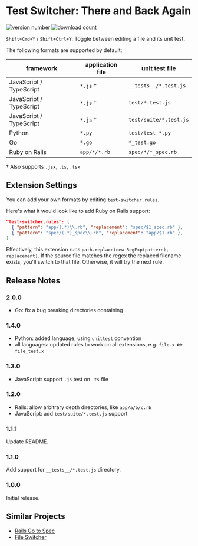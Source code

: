 # Test Switcher: There and Back Again

[![version number](https://vsmarketplacebadge.apphb.com/version-short/bmalehorn.test-switcher.svg)](https://marketplace.visualstudio.com/items?itemName=bmalehorn.test-switcher)
[![download count](https://vsmarketplacebadge.apphb.com/downloads-short/bmalehorn.test-switcher.svg)](https://marketplace.visualstudio.com/items?itemName=bmalehorn.test-switcher)

`Shift+Cmd+Y` / `Shift+Ctrl+Y`: Toggle between editing a file and its unit test.

The following formats are supported by default:

| framework               | application file | unit test file         |
| ----------------------- | ---------------- | ---------------------- |
| JavaScript / TypeScript | `*.js` †         | `__tests__/*.test.js`  |
| JavaScript / TypeScript | `*.js` †         | `test/*.test.js`       |
| JavaScript / TypeScript | `*.js` †         | `test/suite/*.test.js` |
| Python                  | `*.py`           | `test/test_*.py`       |
| Go                      | `*.go`           | `*_test.go`            |
| Ruby on Rails           | `app/*/*.rb`     | `spec/*/*_spec.rb`     |

† Also supports `.jsx`, `.ts`, `.tsx`

## Extension Settings

You can add your own formats by editing `test-switcher.rules`.

Here's what it would look like to add Ruby on Rails support:

```json
"test-switcher.rules": [
  { "pattern": "app/(.*)\\.rb", "replacement": "spec/$1_spec.rb" },
  { "pattern": "spec/(.*)_spec\\.rb", "replacement": "app/$1.rb" },
]
```

Effectively, this extension runs `path.replace(new RegExp(pattern), replacement)`. If the source file matches the regex the replaced filename exists, you'll switch to that file. Otherwise, it will try the next rule.

## Release Notes

### 2.0.0

- Go: fix a bug breaking directories containing `.`

### 1.4.0

- Python: added language, using `unittest` convention
- all languages: updated rules to work on all extensions, e.g. `file.x` <=> `file_test.x`

### 1.3.0

- JavaScript: support `.js` test on `.ts` file

### 1.2.0

- Rails: allow arbitrary depth directories, like `app/a/b/c.rb`
- JavaScript: add `test/suite/*.test.js` support

### 1.1.1

Update README.

### 1.1.0

Add support for `__tests__/*.test.js` directory.

### 1.0.0

Initial release.

## Similar Projects

- [Rails Go to Spec](https://marketplace.visualstudio.com/items?itemName=sporto.rails-go-to-spec)
- [File Switcher](https://marketplace.visualstudio.com/items?itemName=johnathanludwig.fileswitcher)
